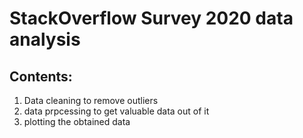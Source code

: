 # StackOverflow Survey 2020 data analysis
## Contents:
1. Data cleaning to remove outliers
2. data prpcessing to get valuable data out of it
3. plotting the obtained data
